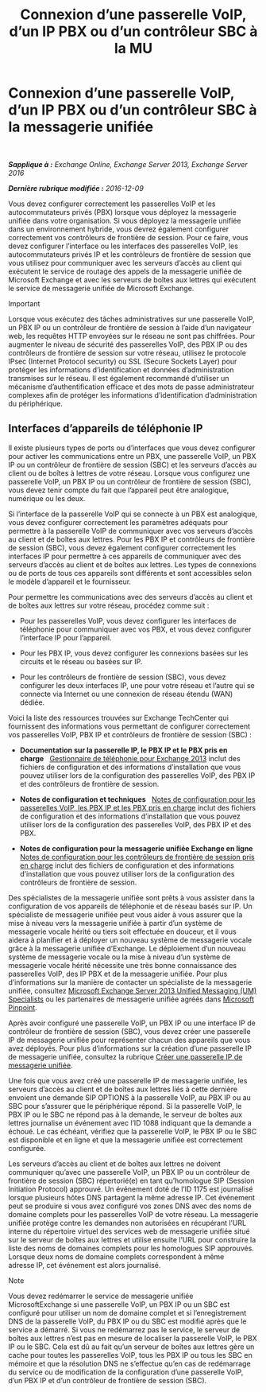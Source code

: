 ﻿---
title: 'Connexion d’une passerelle VoIP, d’un IP PBX ou d’un contrôleur SBC à la MU'
TOCTitle: Connexion d’une passerelle VoIP, d’un IP PBX ou d’un contrôleur SBC à la messagerie unifiée
ms:assetid: a7cecf59-b93a-413b-bb88-29f2669ef2cf
ms:mtpsurl: https://technet.microsoft.com/fr-fr/library/Bb124084(v=EXCHG.150)
ms:contentKeyID: 50555467
ms.date: 04/24/2018
mtps_version: v=EXCHG.150
ms.translationtype: HT
---

# Connexion d’une passerelle VoIP, d’un IP PBX ou d’un contrôleur SBC à la messagerie unifiée

 

_**Sapplique à :** Exchange Online, Exchange Server 2013, Exchange Server 2016_

_**Dernière rubrique modifiée :** 2016-12-09_

Vous devez configurer correctement les passerelles VoIP et les autocommutateurs privés (PBX) lorsque vous déployez la messagerie unifiée dans votre organisation. Si vous déployez la messagerie unifiée dans un environnement hybride, vous devrez également configurer correctement vos contrôleurs de frontière de session. Pour ce faire, vous devez configurer l’interface ou les interfaces des passerelles VoIP, les autocommutateurs privés IP et les contrôleurs de frontière de session que vous utilisez pour communiquer avec les serveurs d’accès au client qui exécutent le service de routage des appels de la messagerie unifiée de Microsoft Exchange et avec les serveurs de boîtes aux lettres qui exécutent le service de messagerie unifiée de Microsoft Exchange.

> [!IMPORTANT]
> Lorsque vous exécutez des tâches administratives sur une passerelle VoIP, un PBX IP ou un contrôleur de frontière de session à l’aide d’un navigateur web, les requêtes HTTP envoyées sur le réseau ne sont pas chiffrées. Pour augmenter le niveau de sécurité des passerelles VoIP, des PBX IP ou des contrôleurs de frontière de session sur votre réseau, utilisez le protocole IPsec (Internet Protocol security) ou SSL (Secure Sockets Layer) pour protéger les informations d’identification et données d’administration transmises sur le réseau. Il est également recommandé d’utiliser un mécanisme d’authentification efficace et des mots de passe administrateur complexes afin de protéger les informations d’identification d’administration du périphérique.


## Interfaces d’appareils de téléphonie IP

Il existe plusieurs types de ports ou d’interfaces que vous devez configurer pour activer les communications entre un PBX, une passerelle VoIP, un PBX IP ou un contrôleur de frontière de session (SBC) et les serveurs d’accès au client ou de boîtes à lettres de votre réseau. Lorsque vous configurez une passerelle VoIP, un PBX IP ou un contrôleur de frontière de session (SBC), vous devez tenir compte du fait que l’appareil peut être analogique, numérique ou les deux.

Si l’interface de la passerelle VoIP qui se connecte à un PBX est analogique, vous devez configurer correctement les paramètres adéquats pour permettre à la passerelle VoIP de communiquer avec vos serveurs d’accès au client et de boîtes aux lettres. Pour les PBX IP et contrôleurs de frontière de session (SBC), vous devez également configurer correctement les interfaces IP pour permettre à ces appareils de communiquer avec des serveurs d’accès au client et de boîtes aux lettres. Les types de connexions ou de ports de tous ces appareils sont différents et sont accessibles selon le modèle d’appareil et le fournisseur.

Pour permettre les communications avec des serveurs d’accès au client et de boîtes aux lettres sur votre réseau, procédez comme suit :

  - Pour les passerelles VoIP, vous devez configurer les interfaces de téléphonie pour communiquer avec vos PBX, et vous devez configurer l’interface IP pour l’appareil.

  - Pour les PBX IP, vous devez configurer les connexions basées sur les circuits et le réseau ou basées sur IP.

  - Pour les contrôleurs de frontière de session (SBC), vous devez configurer les deux interfaces IP, une pour votre réseau et l’autre qui se connecte via Internet ou une connexion de réseau étendu (WAN) dédiée.

Voici la liste des ressources trouvées sur Exchange TechCenter qui fournissent des informations vous permettant de configurer correctement vos passerelles VoIP, PBX IP et contrôleurs de frontière de session (SBC) :

  - **Documentation sur la passerelle IP, le PBX IP et le PBX pris en charge**   [Gestionnaire de téléphonie pour Exchange 2013](https://docs.microsoft.com/fr-fr/exchange/voice-mail-unified-messaging/telephone-system-integration-with-um/telephony-advisor-for-exchange-2013) inclut des fichiers de configuration et des informations d’installation que vous pouvez utiliser lors de la configuration des passerelles VoIP, des PBX IP et des contrôleurs de frontière de session.

  - **Notes de configuration et techniques**   [Notes de configuration pour les passerelles VoIP, les PBX IP et les PBX pris en charge](https://docs.microsoft.com/fr-fr/exchange/voice-mail-unified-messaging/telephone-system-integration-with-um/configuration-notes-for-voip-gateways) inclut des fichiers de configuration et des informations d’installation que vous pouvez utiliser lors de la configuration des passerelles VoIP, des PBX IP et des PBX.

  - **Notes de configuration pour la messagerie unifiée Exchange en ligne** [Notes de configuration pour les contrôleurs de frontière de session pris en charge](https://docs.microsoft.com/fr-fr/exchange/voice-mail-unified-messaging/telephone-system-integration-with-um/configuration-notes-for-session-border-controllers) inclut des fichiers de configuration et des informations d’installation que vous pouvez utiliser lors de la configuration des contrôleurs de frontière de session.   

Des spécialistes de la messagerie unifiée sont prêts à vous assister dans la configuration de vos appareils de téléphonie et de réseau basés sur IP. Un spécialiste de messagerie unifiée peut vous aider à vous assurer que la mise à niveau vers la messagerie unifiée à partir d’un système de messagerie vocale hérité ou tiers soit effectuée en douceur, et il vous aidera à planifier et à déployer un nouveau système de messagerie vocale grâce à la messagerie unifiée d’Exchange. Le déploiement d’un nouveau système de messagerie vocale ou la mise à niveau d’un système de messagerie vocale hérité nécessite une très bonne connaissance des passerelles VoIP, des IP PBX et de la messagerie unifiée. Pour plus d’informations sur la manière de contacter un spécialiste de la messagerie unifiée, consultez [Microsoft Exchange Server 2013 Unified Messaging (UM) Specialists](http://go.microsoft.com/fwlink/p/?linkid=262708) ou les partenaires de messagerie unifiée agréés dans [Microsoft Pinpoint](https://go.microsoft.com/fwlink/p/?linkid=261951).

Après avoir configuré une passerelle VoIP, un PBX IP ou une interface IP de contrôleur de frontière de session (SBC), vous devez créer une passerelle IP de messagerie unifiée pour représenter chacun des appareils que vous avez déployés. Pour plus d’informations sur la création d’une passerelle IP de messagerie unifiée, consultez la rubrique [Créer une passerelle IP de messagerie unifiée](https://docs.microsoft.com/fr-fr/exchange/voice-mail-unified-messaging/connect-voice-mail-system/create-um-ip-gateway).

Une fois que vous avez créé une passerelle IP de messagerie unifiée, les serveurs d’accès au client et de boîtes aux lettres liés à cette dernière envoient une demande SIP OPTIONS à la passerelle VoIP, au PBX IP ou au SBC pour s’assurer que le périphérique répond. Si la passerelle VoIP, le PBX IP ou le SBC ne répond pas à la demande, le serveur de boîtes aux lettres journalise un événement avec l’ID 1088 indiquant que la demande a échoué. Le cas échéant, vérifiez que la passerelle VoIP, le PBX IP ou le SBC est disponible et en ligne et que la messagerie unifiée est correctement configurée.

Les serveurs d’accès au client et de boîtes aux lettres ne doivent communiquer qu’avec une passerelle VoIP, un PBX IP ou un contrôleur de frontière de session (SBC) répertorié(e) en tant qu’homologue SIP (Session Initiation Protocol) approuvé. Un événement doté de l’ID 1175 est journalisé lorsque plusieurs hôtes DNS partagent la même adresse IP. Cet événement peut se produire si vous avez configuré vos zones DNS avec des noms de domaine complets pour les passerelles VoIP de votre réseau. La messagerie unifiée protège contre les demandes non autorisées en récupérant l’URL interne du répertoire virtuel des services web de messagerie unifiée situé sur le serveur de boîtes aux lettres et utilise ensuite l’URL pour construire la liste des noms de domaines complets pour les homologues SIP approuvés. Lorsque deux noms de domaine complets correspondent à même adresse IP, cet événement est alors journalisé.

> [!NOTE]
> Vous devez redémarrer le service de messagerie unifiée MicrosoftExchange si une passerelle VoIP, un PBX IP ou un SBC est configuré pour utiliser un nom de domaine complet et si l’enregistrement DNS de la passerelle VoIP, du PBX IP ou du SBC est modifié après que le service a démarré. Si vous ne redémarrez pas le service, le serveur de boîtes aux lettres n’est pas en mesure de localiser la passerelle VoIP, le PBX IP ou le SBC. Cela est dû au fait qu’un serveur de boîtes aux lettres gère un cache pour toutes les passerelles VoIP, tous les PBX IP ou tous les SBC en mémoire et que la résolution DNS ne s’effectue qu’en cas de redémarrage du service ou de modification de la configuration d’une passerelle VoIP, d’un PBX IP et d’un contrôleur de frontière de session (SBC).

